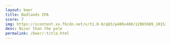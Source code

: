 ```yaml
---
layout: beer
title: Badlands IPA
score: 7
img: https://scontent.xx.fbcdn.net/v/t1.0-0/q83/p480x480/12065989_10153656863158745_690647153577625477_n.jpg?oh=04a07332bf4c1be080243091baf4ebe0&oe=58D4F622
desc: Nicer than the pale
permalink: /beer/:title.html
---
```

